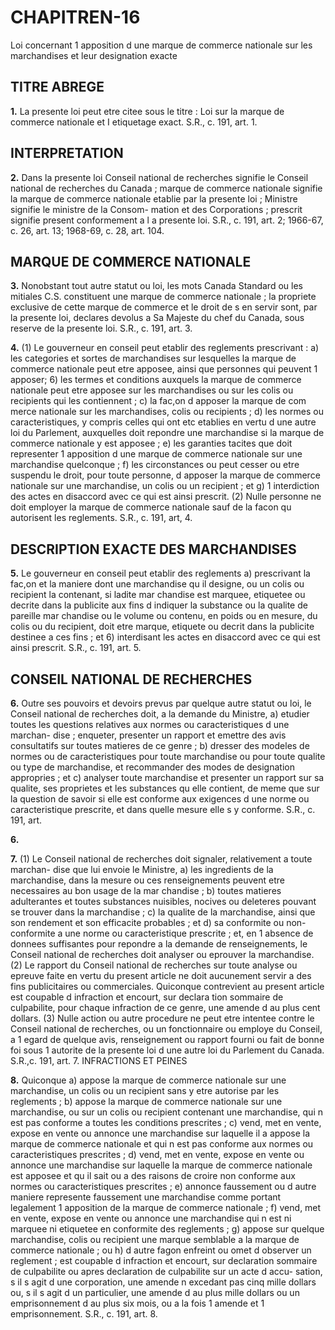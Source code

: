 
# CHAPITREN-16
Loi concernant 1 apposition d une marque de
commerce nationale sur les marchandises
et leur designation exacte

## TITRE ABREGE

**1.** La presente loi peut etre citee sous le
titre : Loi sur la marque de commerce nationale
et I etiquetage exact. S.R., c. 191, art. 1.

## INTERPRETATION

**2.** Dans la presente loi
Conseil national de recherches signifie le
Conseil national de recherches du Canada ;
marque de commerce nationale signifie la
marque de commerce nationale etablie par
la presente loi ;
Ministre signifie le ministre de la Consom-
mation et des Corporations ;
prescrit signifie present conformement a l a
presente loi. S.R., c. 191, art. 2; 1966-67, c.
26, art. 13; 1968-69, c. 28, art. 104.

## MARQUE DE COMMERCE NATIONALE

**3.** Nonobstant tout autre statut ou loi, les
mots Canada Standard ou les mitiales
C.S. constituent une marque de commerce
nationale ; la propriete exclusive de cette
marque de commerce et le droit de s en servir
sont, par la presente loi, declares devolus a
Sa Majeste du chef du Canada, sous reserve
de la presente loi. S.R., c. 191, art. 3.

**4.** (1) Le gouverneur en conseil peut etablir
des reglements prescrivant :
a) les categories et sortes de marchandises
sur lesquelles la marque de commerce
nationale peut etre apposee, ainsi que
personnes qui peuvent 1 apposer;
6) les termes et conditions auxquels la
marque de commerce nationale peut etre
apposee sur les marchandises ou sur les colis
ou recipients qui les contiennent ;
c) la fac,on d apposer la marque de com
merce nationale sur les marchandises, colis
ou recipients ;
d) les normes ou caracteristiques, y compris
celles qui ont etc etablies en vertu d une
autre loi du Parlement, auxquelles doit
repondre une marchandise si la marque de
commerce nationale y est apposee ;
e) les garanties tacites que doit representer
1 apposition d une marque de commerce
nationale sur une marchandise quelconque ;
f) les circonstances ou peut cesser ou etre
suspendu le droit, pour toute personne,
d apposer la marque de commerce nationale
sur une marchandise, un colis ou un
recipient ; et
g) 1 interdiction des actes en disaccord avec
ce qui est ainsi prescrit.
(2) Nulle personne ne doit employer la
marque de commerce nationale sauf de la
facon qu autorisent les reglements. S.R., c.
191, art, 4.

## DESCRIPTION EXACTE DES MARCHANDISES

**5.** Le gouverneur en conseil peut etablir
des reglements
a) prescrivant la fac,on et la maniere dont
une marchandise qu il designe, ou un colis
ou recipient la contenant, si ladite mar
chandise est marquee, etiquetee ou decrite
dans la publicite aux fins d indiquer la
substance ou la qualite de pareille mar
chandise ou le volume ou contenu, en poids
ou en mesure, du colis ou du recipient, doit
etre marque, etiquete ou decrit dans la
publicite destinee a ces fins ; et
6) interdisant les actes en disaccord avec ce
qui est ainsi prescrit. S.R., c. 191, art. 5.

## CONSEIL NATIONAL DE RECHERCHES

**6.** Outre ses pouvoirs et devoirs prevus par
quelque autre statut ou loi, le Conseil national
de recherches doit, a la demande du Ministre,
a) etudier toutes les questions relatives aux
normes ou caracteristiques d une marchan-
dise ; enqueter, presenter un rapport et
emettre des avis consultatifs sur toutes
matieres de ce genre ;
b) dresser des modeles de normes ou de
caracteristiques pour toute marchandise ou
pour toute qualite ou type de marchandise,
et recommander des modes de designation
appropries ; et
c) analyser toute marchandise et presenter
un rapport sur sa qualite, ses proprietes et
les substances qu elle contient, de meme
que sur la question de savoir si elle est
conforme aux exigences d une norme ou
caracteristique prescrite, et dans quelle
mesure elle s y conforme. S.R., c. 191, art.

**6.**

**7.** (1) Le Conseil national de recherches
doit signaler, relativement a toute marchan-
dise que lui envoie le Ministre,
a) les ingredients de la marchandise, dans
la mesure ou ces renseignements peuvent
etre necessaires au bon usage de la mar
chandise ;
b) toutes matieres adulterantes et toutes
substances nuisibles, nocives ou deleteres
pouvant se trouver dans la marchandise ;
c) la qualite de la marchandise, ainsi que
son rendement et son efficacite probables ;
et
d) sa conformite ou non-conformite a une
norme ou caracteristique prescrite ;
et, en 1 absence de donnees suffisantes pour
repondre a la demande de renseignements, le
Conseil national de recherches doit analyser
ou eprouver la marchandise.
(2) Le rapport du Conseil national de
recherches sur toute analyse ou epreuve faite
en vertu du present article ne doit aucunement
servir a des fins publicitaires ou commerciales.
Quiconque contrevient au present article est
coupable d infraction et encourt, sur declara
tion sommaire de culpabilite, pour chaque
infraction de ce genre, une amende d au plus
cent dollars.
(3) Nulle action ou autre procedure ne peut
etre intentee contre le Conseil national de
recherches, ou un fonctionnaire ou employe
du Conseil, a 1 egard de quelque avis,
renseignement ou rapport fourni ou fait de
bonne foi sous 1 autorite de la presente loi
d une autre loi du Parlement du Canada.
S.R.,c. 191, art. 7.
INFRACTIONS ET PEINES

**8.** Quiconque
a) appose la marque de commerce nationale
sur une marchandise, un colis ou un
recipient sans y etre autorise par les
reglements ;
b) appose la marque de commerce nationale
sur une marchandise, ou sur un colis ou
recipient contenant une marchandise, qui
n est pas conforme a toutes les conditions
prescrites ;
c) vend, met en vente, expose en vente ou
annonce une marchandise sur laquelle il a
appose la marque de commerce nationale
et qui n est pas conforme aux normes ou
caracteristiques prescrites ;
d) vend, met en vente, expose en vente ou
annonce une marchandise sur laquelle la
marque de commerce nationale est apposee
et qu il sait ou a des raisons de croire non
conforme aux normes ou caracteristiques
prescrites ;
e) annonce faussement ou d autre maniere
represente faussement une marchandise
comme portant legalement 1 apposition de
la marque de commerce nationale ;
f) vend, met en vente, expose en vente ou
annonce une marchandise qui n est ni
marquee ni etiquetee en conformite des
reglements ;
g) appose sur quelque marchandise, colis ou
recipient une marque semblable a la marque
de commerce nationale ; ou
h) d autre fagon enfreint ou omet d observer
un reglement ;
est coupable d infraction et encourt, sur
declaration sommaire de culpabilite ou apres
declaration de culpabilite sur un acte d accu-
sation, s il s agit d une corporation, une
amende n excedant pas cinq mille dollars ou,
s il s agit d un particulier, une amende d au
plus mille dollars ou un emprisonnement d au
plus six mois, ou a la fois 1 amende et
1 emprisonnement. S.R., c. 191, art. 8.
